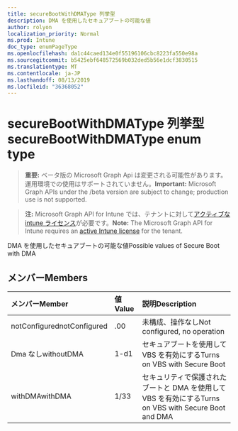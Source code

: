 ```yaml
---
title: secureBootWithDMAType 列挙型
description: DMA を使用したセキュアブートの可能な値
author: rolyon
localization_priority: Normal
ms.prod: Intune
doc_type: enumPageType
ms.openlocfilehash: da1c44caed134e0f55196106cbc8223fa550e98a
ms.sourcegitcommit: b5425ebf648572569b032ded5b56e1dcf3830515
ms.translationtype: MT
ms.contentlocale: ja-JP
ms.lasthandoff: 08/13/2019
ms.locfileid: "36368052"
---
```

# <a name="securebootwithdmatype-enum-type"></a><span data-ttu-id="f5037-103">secureBootWithDMAType 列挙型</span><span class="sxs-lookup"><span data-stu-id="f5037-103">secureBootWithDMAType enum type</span></span>

> <span data-ttu-id="f5037-104">**重要:** ベータ版の Microsoft Graph Api は変更される可能性があります。運用環境での使用はサポートされていません。</span><span class="sxs-lookup"><span data-stu-id="f5037-104">**Important:** Microsoft Graph APIs under the /beta version are subject to change; production use is not supported.</span></span>

> <span data-ttu-id="f5037-105">**注:** Microsoft Graph API for Intune では、テナントに対して[アクティブな intune ライセンス](https://go.microsoft.com/fwlink/?linkid=839381)が必要です。</span><span class="sxs-lookup"><span data-stu-id="f5037-105">**Note:** The Microsoft Graph API for Intune requires an [active Intune license](https://go.microsoft.com/fwlink/?linkid=839381) for the tenant.</span></span>

<span data-ttu-id="f5037-106">DMA を使用したセキュアブートの可能な値</span><span class="sxs-lookup"><span data-stu-id="f5037-106">Possible values of Secure Boot with DMA</span></span>

## <a name="members"></a><span data-ttu-id="f5037-107">メンバー</span><span class="sxs-lookup"><span data-stu-id="f5037-107">Members</span></span>
|<span data-ttu-id="f5037-108">メンバー</span><span class="sxs-lookup"><span data-stu-id="f5037-108">Member</span></span>|<span data-ttu-id="f5037-109">値</span><span class="sxs-lookup"><span data-stu-id="f5037-109">Value</span></span>|<span data-ttu-id="f5037-110">説明</span><span class="sxs-lookup"><span data-stu-id="f5037-110">Description</span></span>|
|:---|:---|:---|
|<span data-ttu-id="f5037-111">notConfigured</span><span class="sxs-lookup"><span data-stu-id="f5037-111">notConfigured</span></span>|<span data-ttu-id="f5037-112">.0</span><span class="sxs-lookup"><span data-stu-id="f5037-112">0</span></span>|<span data-ttu-id="f5037-113">未構成、操作なし</span><span class="sxs-lookup"><span data-stu-id="f5037-113">Not configured, no operation</span></span>|
|<span data-ttu-id="f5037-114">Dma なし</span><span class="sxs-lookup"><span data-stu-id="f5037-114">withoutDMA</span></span>|<span data-ttu-id="f5037-115">1-d</span><span class="sxs-lookup"><span data-stu-id="f5037-115">1</span></span>|<span data-ttu-id="f5037-116">セキュアブートを使用して VBS を有効にする</span><span class="sxs-lookup"><span data-stu-id="f5037-116">Turns on VBS with Secure Boot</span></span>|
|<span data-ttu-id="f5037-117">withDMA</span><span class="sxs-lookup"><span data-stu-id="f5037-117">withDMA</span></span>|<span data-ttu-id="f5037-118">1/3</span><span class="sxs-lookup"><span data-stu-id="f5037-118">3</span></span>|<span data-ttu-id="f5037-119">セキュリティで保護されたブートと DMA を使用して VBS を有効にする</span><span class="sxs-lookup"><span data-stu-id="f5037-119">Turns on VBS with Secure Boot and DMA</span></span>|



